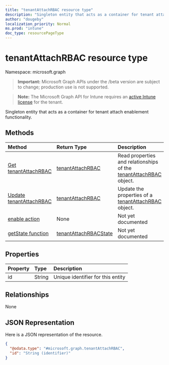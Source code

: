 ```yaml
---
title: "tenantAttachRBAC resource type"
description: "Singleton entity that acts as a container for tenant attach enablement functionality."
author: "dougeby"
localization_priority: Normal
ms.prod: "intune"
doc_type: resourcePageType
---
```


# tenantAttachRBAC resource type

Namespace: microsoft.graph

> **Important:** Microsoft Graph APIs under the /beta version are subject to change; production use is not supported.

> **Note:** The Microsoft Graph API for Intune requires an [active Intune license](https://go.microsoft.com/fwlink/?linkid=839381) for the tenant.

Singleton entity that acts as a container for tenant attach enablement functionality.

## Methods
|Method|Return Type|Description|
|:---|:---|:---|
|[Get tenantAttachRBAC](../api/intune-devices-tenantattachrbac-get.md)|[tenantAttachRBAC](../resources/intune-devices-tenantattachrbac.md)|Read properties and relationships of the [tenantAttachRBAC](../resources/intune-devices-tenantattachrbac.md) object.|
|[Update tenantAttachRBAC](../api/intune-devices-tenantattachrbac-update.md)|[tenantAttachRBAC](../resources/intune-devices-tenantattachrbac.md)|Update the properties of a [tenantAttachRBAC](../resources/intune-devices-tenantattachrbac.md) object.|
|[enable action](../api/intune-devices-tenantattachrbac-enable.md)|None|Not yet documented|
|[getState function](../api/intune-devices-tenantattachrbac-getstate.md)|[tenantAttachRBACState](../resources/intune-devices-tenantattachrbacstate.md)|Not yet documented|

## Properties
|Property|Type|Description|
|:---|:---|:---|
|id|String|Unique identifier for this entity|

## Relationships
None

## JSON Representation
Here is a JSON representation of the resource.
<!-- {
  "blockType": "resource",
  "keyProperty": "id",
  "@odata.type": "microsoft.graph.tenantAttachRBAC"
}
-->
``` json
{
  "@odata.type": "#microsoft.graph.tenantAttachRBAC",
  "id": "String (identifier)"
}
```






